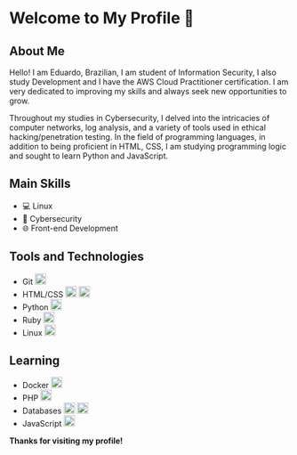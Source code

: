 # Welcome to My Profile 👋

## About Me
Hello! I am Eduardo, Brazilian, I am student of Information Security, I also study Development and I have the AWS Cloud Practitioner certification. 
I am very dedicated to improving my skills and always seek new opportunities to grow.

Throughout my studies in Cybersecurity, I delved into the intricacies of computer networks, log analysis, and a variety of tools used in ethical hacking/penetration testing. In the field of programming languages, in addition to being proficient in HTML, CSS, I am studying programming logic and sought to learn Python and JavaScript. 

## Main Skills
- 💻 Linux
- 🔐 Cybersecurity
- 🌐 Front-end Development

## Tools and Technologies
- Git <img loading="lazy" src="https://cdn.jsdelivr.net/gh/devicons/devicon/icons/git/git-original.svg" width="20" height="20"/>
- HTML/CSS <img loading="lazy" src="https://cdn.jsdelivr.net/gh/devicons/devicon/icons/html5/html5-original.svg" width="20" height="20"/> <img loading="lazy" src="https://cdn.jsdelivr.net/gh/devicons/devicon/icons/css3/css3-original.svg" width="20" height="20"/>
- Python <img loading="lazy" src="https://cdn.jsdelivr.net/gh/devicons/devicon/icons/python/python-original.svg" width="20" height="20"/>
- Ruby <img loading="lazy" src="https://cdn.jsdelivr.net/gh/devicons/devicon/icons/ruby/ruby-original.svg" width="20" height="20"/>
- Linux <img src="https://cdn.jsdelivr.net/gh/devicons/devicon/icons/linux/linux-original.svg" width="20" height="20"/>
          

## Learning
- Docker <img src="https://cdn.jsdelivr.net/gh/devicons/devicon/icons/docker/docker-plain-wordmark.svg" width="20" height="20"/>
- PHP <img src="https://cdn.jsdelivr.net/gh/devicons/devicon/icons/php/php-original.svg" width="20" height="20"/>
- Databases <img src="https://cdn.jsdelivr.net/gh/devicons/devicon/icons/mysql/mysql-original-wordmark.svg" width="20" height="20" /> <img src="https://cdn.jsdelivr.net/gh/devicons/devicon/icons/postgresql/postgresql-plain-wordmark.svg" width="20" height="20" />
- JavaScript <img src="https://cdn.jsdelivr.net/gh/devicons/devicon/icons/javascript/javascript-original.svg" width="20" height="20" />



**Thanks for visiting my profile!**
